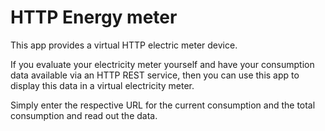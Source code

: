 # HTTP Energy meter

This app provides a virtual HTTP electric meter device.

If you evaluate your electricity meter yourself and have your consumption data available via an HTTP REST service, then you can use this app to display this data in a virtual electricity meter.

Simply enter the respective URL for the current consumption and the total consumption and read out the data.

